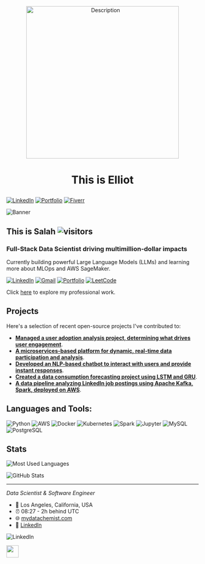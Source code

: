 <p align="center">
<img src="https://user-images.githubusercontent.com/74038190/221352987-68da234d-4d62-4e9d-9d7f-098dc657c2dc.gif" alt="Description" width="400">
</p>



# <p align="center">This is Elliot</p>

[![LinkedIn](https://img.shields.io/badge/linkedin-%230077B5.svg?style=for-the-badge&logo=linkedin&logoColor=white)](https://www.linkedin.com/in/elliotastern/) [![Portfolio](https://img.shields.io/badge/Portfolio-%23000000.svg?style=for-the-badge&logo=firefox&logoColor=#FF7139)](https://elliotastern.com/) [![Fiverr](https://img.shields.io/badge/fiverr-1DBF73?style=for-the-badge&logo=fiverr&logoColor=white)](https://www.fiverr.com/elliotstern?public_mode=true)


![Banner](https://path/to/your/banner/image.jpg) <!-- Replace with your actual banner image path -->

## This is Salah ![visitors](https://visitor-badge.glitch.me/badge?page_id=SalahEddineAD)

### Full-Stack Data Scientist driving multimillion-dollar impacts

Currently building powerful Large Language Models (LLMs) and learning more about MLOps and AWS SageMaker.

[![LinkedIn](https://img.shields.io/badge/LinkedIn-0077B5?style=flat&logo=linkedin&logoColor=white)](https://linkedin.com/in/salah-eddine-ait-daoud) [![Gmail](https://img.shields.io/badge/Gmail-D14836?style=flat&logo=gmail&logoColor=white)](mailto:salaheddineaitdaoud@gmail.com) [![Portfolio](https://img.shields.io/badge/Portfolio-000000?style=flat&logo=dev.to&logoColor=white)](https://mydatachemist.com/) [![LeetCode](https://img.shields.io/badge/LeetCode-FFA116?style=flat&logo=leetcode&logoColor=white)](https://leetcode.com/SalahEddineAD)

Click [here](https://path/to/your/portfolio) to explore my professional work. <!-- Replace with your actual portfolio link -->

## Projects

Here's a selection of recent open-source projects I've contributed to:
- **[Managed a user adoption analysis project, determining what drives user engagement](https://github.com/your-repo-link)**.
- **[A microservices-based platform for dynamic, real-time data participation and analysis](https://github.com/your-repo-link)**.
- **[Developed an NLP-based chatbot to interact with users and provide instant responses](https://github.com/your-repo-link)**.
- **[Created a data consumption forecasting project using LSTM and GRU](https://github.com/your-repo-link)**.
- **[A data pipeline analyzing LinkedIn job postings using Apache Kafka, Spark, deployed on AWS](https://github.com/your-repo-link)**.

## Languages and Tools:

![Python](https://img.shields.io/badge/Python-3670A0?style=for-the-badge&logo=python&logoColor=ffdd54)
![AWS](https://img.shields.io/badge/AWS-232F3E?style=for-the-badge&logo=amazon-aws&logoColor=white)
![Docker](https://img.shields.io/badge/Docker-2496ED?style=for-the-badge&logo=docker&logoColor=white)
![Kubernetes](https://img.shields.io/badge/Kubernetes-326CE5?style=for-the-badge&logo=kubernetes&logoColor=white)
![Spark](https://img.shields.io/badge/Apache%20Spark-E25A1C?style=for-the-badge&logo=apachespark&logoColor=white)
![Jupyter](https://img.shields.io/badge/Jupyter-F37626?style=for-the-badge&logo=jupyter&logoColor=white)
![MySQL](https://img.shields.io/badge/MySQL-4479A1?style=for-the-badge&logo=mysql&logoColor=white)
![PostgreSQL](https://img.shields.io/badge/PostgreSQL-336791?style=for-the-badge&logo=postgresql&logoColor=white)

<!-- Add more tools and technologies as needed -->

## Stats

![Most Used Languages](https://github-readme-stats.vercel.app/api/top-langs/?username=SalahEddineAD&layout=compact)

![GitHub Stats](https://github-readme-stats.vercel.app/api?username=SalahEddineAD&show_icons=true)

<!-- Optional: Add any additional stats or information you'd like to highlight -->

---

*Data Scientist & Software Engineer*

- 📍 Los Angeles, California, USA
- ⏰ 08:27 - 2h behind UTC
- 🌐 [mydatachemist.com](https://mydatachemist.com/)
- 💼 [LinkedIn](https://linkedin.com/in/salah-eddine-ait-daoud)















<!--
**elliotastern/elliotastern** is a ✨ _special_ ✨ repository because its `README.md` (this file) appears on your GitHub profile.

Here are some ideas to get you started:

- 🔭 I’m currently working on ...
- 🌱 I’m currently learning ...
- 👯 I’m looking to collaborate on ...
- 🤔 I’m looking for help with ...
- 💬 Ask me about ...
- 📫 How to reach me: ...
- 😄 Pronouns: ...
- ⚡ Fun fact: ...
-->

![LinkedIn](https://img.shields.io/badge/linkedin-%230077B5.svg?style=for-the-badge&logo=linkedin&logoColor=white)

<img src="https://cdn.jsdelivr.net/gh/devicons/devicon@latest/icons/amazonwebservices/amazonwebservices-original-wordmark.svg" width="32" height="32" />

